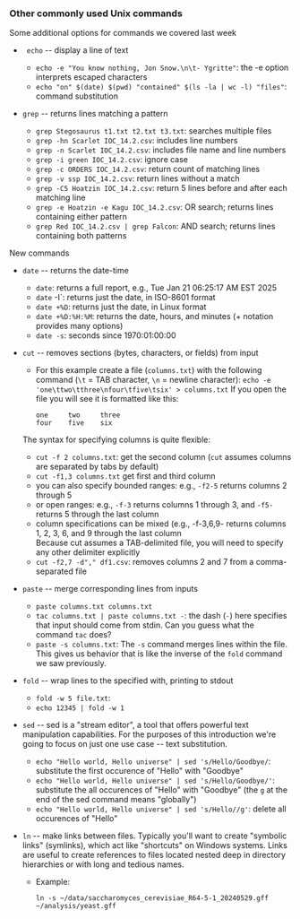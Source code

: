 

### Other commonly used Unix commands

Some additional options for commands we covered last week

* ` echo` -- display a line of text
    - `echo -e "You know nothing, Jon Snow.\n\t- Ygritte"`: the -e option interprets escaped characters
    - `echo "on" $(date) $(pwd) "contained" $(ls -la | wc -l) "files"`: command substitution
  
* `grep` -- returns lines matching a pattern   
  - `grep Stegosaurus t1.txt t2.txt t3.txt`: searches multiple files
  - `grep -hn Scarlet IOC_14.2.csv`:	includes line numbers
  - `grep -n Scarlet IOC_14.2.csv`:	includes file name and line numbers
  - `grep -i green IOC_14.2.csv`:	ignore case
  - `grep -c ORDERS IOC_14.2.csv`: return count of matching lines
  - `grep -v ssp IOC_14.2.csv`: return lines without a match
  - `grep -C5 Hoatzin IOC_14.2.csv`: return 5 lines before and after each matching line
  - `grep -e Hoatzin -e Kagu IOC_14.2.csv`: OR search; returns lines containing either pattern
  - `grep Red IOC_14.2.csv | grep Falcon`: AND search; returns lines containing both patterns


New commands

* `date` -- returns the date-time
  - `date`: returns a full report, e.g., Tue Jan 21 06:25:17 AM EST 2025 
  - `date` -I`: returns just the date, in ISO-8601 format
  - `date +%D`: returns just the date, in Linux format
  - `date +%D:%H:%M`: returns the date, hours, and minutes (+ notation provides many options) 
  - `date -s`: seconds since 1970:01:00:00

* `cut` -- removes sections (bytes, characters, or fields) from input
  - For this example create a file (`columns.txt`) with the following command (`\t` = TAB character, `\n` = newline character): 
    `echo -e 'one\ttwo\tthree\nfour\tfive\tsix' > columns.txt`
  If you open the file you will see it is formatted like this:
    ```
    one     two     three
    four    five    six
    ```
  The syntax for specifying columns is quite flexible:
  - `cut -f 2 columns.txt`: get the second column (`cut` assumes columns are separated by tabs by default)
  - `cut -f1,3 columns.txt` get first and third column
  - you can also specify bounded ranges: e.g., `-f2-5` returns columns 2 through 5
  - or open ranges: e.g., `-f-3` returns columns 1 through 3, and `-f5-` returns 5 through the last column
  - column specifications can be mixed (e.g., -f-3,6,9- returns columns 1, 2, 3, 6, and 9 through the last column   
  Because cut assumes a TAB-delimited file, you will need to specify any other delimiter explicitly
  - `cut -f2,7 -d"," df1.csv`: removes columns 2 and 7 from a comma-separated file

* `paste` -- merge corresponding lines from inputs
  - `paste columns.txt columns.txt`
  - `tac columns.txt | paste columns.txt -`: the dash (`-`) here specifies that input should come from stdin. Can you guess what the command `tac` does?
  - `paste -s columns.txt`: The `-s` command merges lines within the file. This gives us behavior that is like the inverse of the `fold` command we saw previously.

* `fold` -- wrap lines to the specified with, printing to stdout
  - `fold -w 5 file.txt`:
  - `echo 12345 | fold -w 1`

* `sed` -- sed is a "stream editor", a tool that offers powerful text manipulation capabilities.  For the purposes of this introduction we're going to focus on just one use case -- text substitution.
  - `echo "Hello world, Hello universe" | sed 's/Hello/Goodbye/`: substitute the first occurence of "Hello" with "Goodbye"
  - `echo "Hello world, Hello universe" | sed 's/Hello/Goodbye/'`: substitute the all occurences of "Hello" with "Goodbye" (the `g` at the end of the sed command means "globally")
  - `echo "Hello world, Hello universe" | sed 's/Hello//g'`: delete all occurences of "Hello"

* `ln` -- make links between files.  Typically you'll want to create "symbolic links" (symlinks), which act like "shortcuts" on Windows systems. Links are useful to create references to files located nested deep in directory hierarchies or with long and tedious names. 
    - Example: 

        ```
        ln -s ~/data/saccharomyces_cerevisiae_R64-5-1_20240529.gff ~/analysis/yeast.gff
        ```
